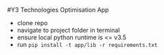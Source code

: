 #Y3 Technologies Optimisation App

- clone repo
- navigate to project folder in terminal
- ensure local python runtime is <= v3.5 
- run `pip install -t app/lib -r requirements.txt`
